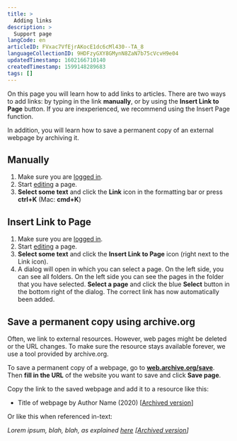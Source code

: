 ```yaml
---
title: >
  Adding links
description: >
  Support page
langCode: en
articleID: FVxac7VfEjrAKocE1dc6cMl430--TA_8
languageCollectionID: 9HDFzyGXY8GMynN8ZaN7b75cVcvH9e04
updatedTimestamp: 1602166710140
createdTimestamp: 1599148289683
tags: []
---
```


On this page you will learn how to add links to articles. There are two ways to add links: by typing in the link **manually**, or by using the **Insert Link to Page** button. If you are inexperienced, we recommend using the Insert Page function.

In addition, you will learn how to save a permanent copy of an external webpage by archiving it.

## Manually

1.  Make sure you are [logged in](/support/log-in-or-register).
2.  Start [editing](/support/edit-create-move-or-delete-a-page) a page.
3.  **Select some text** and click the **Link** icon in the formatting bar or press **ctrl+K** (Mac: **cmd+K**)

## Insert Link to Page

1.  Make sure you are [logged in](/support/log-in-or-register).
2.  Start [editing](/support/edit-create-move-or-delete-a-page) a page.
3.  **Select some text** and click the **Insert Link to Page** icon (right next to the Link icon).
4.  A dialog will open in which you can select a page. On the left side, you can see all folders. On the left side you can see the pages in the folder that you have selected. **Select a page** and click the blue **Select** button in the bottom right of the dialog. The correct link has now automatically been added.

## Save a permanent copy using archive.org

Often, we link to external resources. However, web pages might be deleted or the URL changes. To make sure the resource stays available forever, we use a tool provided by archive.org.

To save a permanent copy of a webpage, go to [**web.archive.org/save**](https://web.archive.org/save). Then **fill in the URL** of the website you want to save and click **Save page**.

Copy the link to the saved webpage and add it to a resource like this:

-   Title of webpage by Author Name (2020) \[[Archived version](https://web.archive.org/)\]

Or like this when referenced in-text:

_Lorem ipsum, blah, blah, as explained_ [_here_](/support/adding-links/#) _\[_[_Archived version_](https://web.archive.org/)_\]_